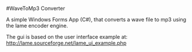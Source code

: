 #WaveToMp3 Converter

A simple Windows Forms App (C#), that converts a wave file to mp3 using the lame encoder engine.

The gui is based on the user interface example at: http://lame.sourceforge.net/lame_ui_example.php


